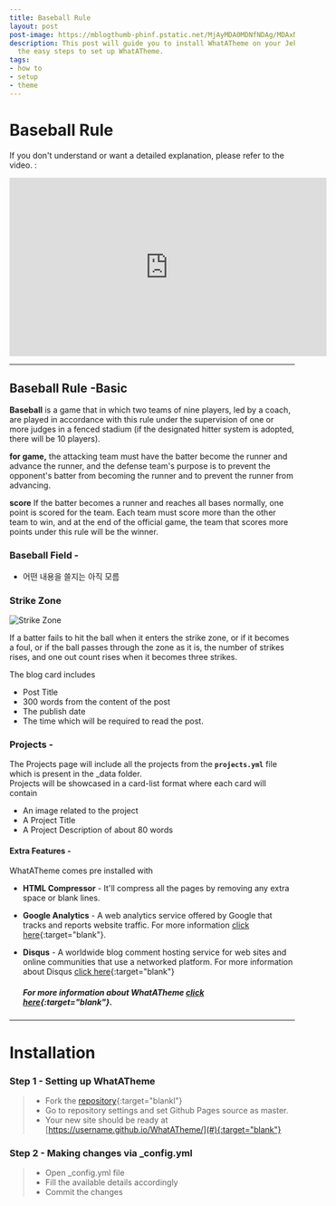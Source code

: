 ```yaml
---
title: Baseball Rule
layout: post
post-image: https://mblogthumb-phinf.pstatic.net/MjAyMDA0MDNfNDAg/MDAxNTg1ODk0NDIxMTQy.5O1zu51IzaFWAY17DYQU1xgStl9bdI3QC30qc7x61WUg.E-JqfAGhryBNpOn5wGc_5CbmZCgf3WOl6I03CZMDt-kg.PNG.cicosports/image.png?type=w800
description: This post will guide you to install WhatATheme on your Jekyll site, follow
  the easy steps to set up WhatATheme.
tags:
- how to
- setup
- theme
---
```


# Baseball Rule
If you don't understand or want a detailed explanation, please refer to the video. :
<iframe width="560" height="315" src="https://www.youtube.com/embed/i5fvsBGUz6Q?list=PLioYpz0_fWKqQTgL47xgUvC1KE8IsDgb2" title="[야구 경기규칙⚾] 야구 규칙 깔끔하게 정리해드립니다 | 야구, 너두 볼 수 있어" frameborder="0" allow="accelerometer; autoplay; clipboard-write; encrypted-media; gyroscope; picture-in-picture" allowfullscreen></iframe>

---
## Baseball Rule -Basic 

**Baseball** is a game that in which two teams of nine players, led by a coach, are played in accordance with this rule under the supervision of one or more judges in a fenced stadium (if the designated hitter system is adopted, there will be 10 players).

**for game,** the attacking team must have the batter become the runner and advance the runner, and the defense team's purpose is to prevent the opponent's batter from becoming the runner and to prevent the runner from advancing.

**score** If the batter becomes a runner and reaches all bases normally, one point is scored for the team. Each team must score more than the other team to win, and at the end of the official game, the team that scores more points under this rule will be the winner.

### Baseball Field -
  * 어떤 내용을 쓸지는 아직 모름

### Strike Zone
![Strike Zone](https://cdn.spochoo.com/news/photo/202201/100524_201114_3256.jpg)

If a batter fails to hit the ball when it enters the strike zone, 
or if it becomes a foul, or if the ball passes through the zone as it is, 
the number of strikes rises, and one out count rises when it becomes three strikes.


The blog card includes
* Post Title
* 300 words from the content of the post
* The publish date
* The time which will be required to read the post.

### Projects -
The Projects page will include all the projects from the **`projects.yml`** file which is present in the _data folder.<br>
Projects will be showcased in a card-list format where each card will contain
* An image related to the project
* A Project Title
* A Project Description of about 80 words

#### Extra Features -
WhatATheme comes pre installed with
* **HTML Compressor** - It'll compress all the pages by removing any extra space or blank lines.
* **Google Analytics** - A web analytics service offered by Google that tracks and reports website traffic. For more information [click here](https://analytics.google.com){:target="blank"}.
* **Disqus** - A worldwide blog comment hosting service for web sites and online communities that use a networked platform. For more information about Disqus [click here](https://help.disqus.com/en/articles/1717053-what-is-disqus){:target="blank"}

	##### For more information about WhatATheme [click here](https://github.com/thedevslot/WhatATheme/blob/gh-pages/README.md){:target="blank"}.

---

# Installation
### Step 1 - Setting up WhatATheme
> * Fork the [repository](https://github.com/thedevslot/WhatATheme/tree/master){:target="blankl"}
> * Go to repository settings and set Github Pages source as master.
> * Your new site should be ready at [https://username.github.io/WhatATheme/](#){:target="blank"}

### Step 2 - Making changes via **_config.yml**
> * Open _config.yml file
> * Fill the available details accordingly
> * Commit the changes